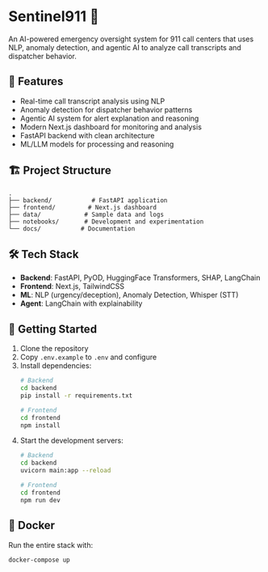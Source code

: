 # Sentinel911 🚨

An AI-powered emergency oversight system for 911 call centers that uses NLP, anomaly detection, and agentic AI to analyze call transcripts and dispatcher behavior.

## 🚀 Features

- Real-time call transcript analysis using NLP
- Anomaly detection for dispatcher behavior patterns
- Agentic AI system for alert explanation and reasoning
- Modern Next.js dashboard for monitoring and analysis
- FastAPI backend with clean architecture
- ML/LLM models for processing and reasoning

## 🏗️ Project Structure

```
.
├── backend/           # FastAPI application
├── frontend/         # Next.js dashboard
├── data/            # Sample data and logs
├── notebooks/       # Development and experimentation
└── docs/           # Documentation
```

## 🛠️ Tech Stack

- **Backend**: FastAPI, PyOD, HuggingFace Transformers, SHAP, LangChain
- **Frontend**: Next.js, TailwindCSS
- **ML**: NLP (urgency/deception), Anomaly Detection, Whisper (STT)
- **Agent**: LangChain with explainability

## 🚦 Getting Started

1. Clone the repository
2. Copy `.env.example` to `.env` and configure
3. Install dependencies:
   ```bash
   # Backend
   cd backend
   pip install -r requirements.txt

   # Frontend
   cd frontend
   npm install
   ```
4. Start the development servers:
   ```bash
   # Backend
   cd backend
   uvicorn main:app --reload

   # Frontend
   cd frontend
   npm run dev
   ```

## 🐳 Docker

Run the entire stack with:
```bash
docker-compose up
```
